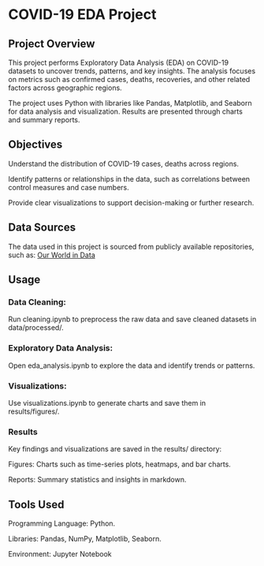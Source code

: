 # COVID-19 EDA Project

## Project Overview

This project performs Exploratory Data Analysis (EDA) on COVID-19 datasets to uncover trends, patterns, and key insights. The analysis focuses on metrics such as confirmed cases, deaths, recoveries, and other related factors across geographic regions.

The project uses Python with libraries like Pandas, Matplotlib, and Seaborn for data analysis and visualization. Results are presented through charts and summary reports.
## Objectives

Understand the distribution of COVID-19 cases, deaths across regions.

Identify patterns or relationships in the data, such as correlations between control measures and case numbers. 

Provide clear visualizations to support decision-making or further research.
## Data Sources

The data used in this project is sourced from publicly available repositories, such as:
[Our World in Data](https://data.mendeley.com/datasets/82wn58ry9p/1)
## Usage

### Data Cleaning:

Run cleaning.ipynb to preprocess the raw data and save cleaned datasets in data/processed/.
### Exploratory Data Analysis:

Open eda_analysis.ipynb to explore the data and identify trends or patterns.
### Visualizations:

Use visualizations.ipynb to generate charts and save them in results/figures/.
### Results

Key findings and visualizations are saved in the results/ directory:

Figures: Charts such as time-series plots, heatmaps, and bar charts.

Reports: Summary statistics and insights in markdown.
## Tools Used

Programming Language: Python.

Libraries: Pandas, NumPy, Matplotlib, Seaborn.

Environment: Jupyter Notebook
